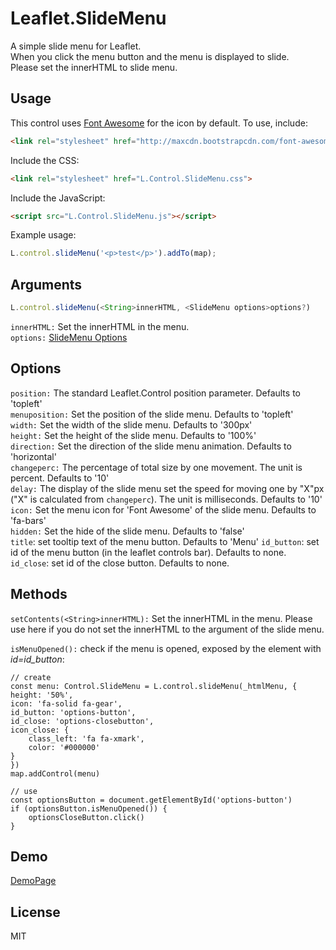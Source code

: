 Leaflet.SlideMenu
====

A simple slide menu for Leaflet.  
When you click the menu button and the menu is displayed to slide.  
Please set the innerHTML to slide menu.  


## Usage

This control uses [Font Awesome](https://fortawesome.github.io/Font-Awesome/) for the icon by default. To use, include:

```html
<link rel="stylesheet" href="http://maxcdn.bootstrapcdn.com/font-awesome/4.7.0/css/font-awesome.min.css">
```

Include the CSS:

```html
<link rel="stylesheet" href="L.Control.SlideMenu.css">
```


Include the JavaScript:

```html
<script src="L.Control.SlideMenu.js"></script>
```


Example usage:

```javascript
L.control.slideMenu('<p>test</p>').addTo(map);
```

## Arguments
```javascript
L.control.slideMenu(<String>innerHTML, <SlideMenu options>options?)
```
`innerHTML:` Set the innerHTML in the menu.  
`options:` [SlideMenu Options](https://github.com/unbam/Leaflet.SlideMenu/blob/master/README.md#options)


## Options

`position:` The standard Leaflet.Control position parameter. Defaults to 'topleft'  
`menuposition:` Set the position of the slide menu. Defaults to 'topleft'  
`width:` Set the width of the slide menu. Defaults to '300px'  
`height:` Set the height of the slide menu. Defaults to '100%'  
`direction:` Set the direction of the slide menu animation. Defaults to 'horizontal'  
`changeperc:` The percentage of total size by one movement. The unit is percent. Defaults to '10'  
`delay:` The display of the slide menu set the speed for moving one by "X"px ("X" is calculated from `changeperc`). The unit is milliseconds. Defaults to '10'  
`icon:` Set the menu icon for 'Font Awesome' of the slide menu. Defaults to 'fa-bars'  
`hidden:` Set the hide of the slide menu. Defaults to 'false'  
`title`: set tooltip text of the menu button. Defaults to 'Menu'
`id_button`: set id of the menu button (in the leaflet controls bar). Defaults to none.
`id_close`: set id of the close button. Defaults to none.

## Methods

`setContents(<String>innerHTML):` Set the innerHTML in the menu. Please use here if you do not set the innerHTML to the argument of the slide menu.

`isMenuOpened():` check if the menu is opened, exposed by the element with *id=id_button*:

    // create
    const menu: Control.SlideMenu = L.control.slideMenu(_htmlMenu, {
    height: '50%', 
    icon: 'fa-solid fa-gear',
    id_button: 'options-button',
    id_close: 'options-closebutton',        
    icon_close: { 
        class_left: 'fa fa-xmark', 
        color: '#000000'
    }
    })
    map.addControl(menu)

    // use
    const optionsButton = document.getElementById('options-button')
    if (optionsButton.isMenuOpened()) {
        optionsCloseButton.click()
    }

## Demo

[DemoPage](http://unbam.github.io/Leaflet.SlideMenu/)


## License

MIT
